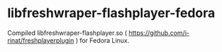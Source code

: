 # libfreshwraper-flashplayer-fedora
Compiled libfreshwraper-flashplayer.so ( https://github.com/i-rinat/freshplayerplugin ) for Fedora Linux.
